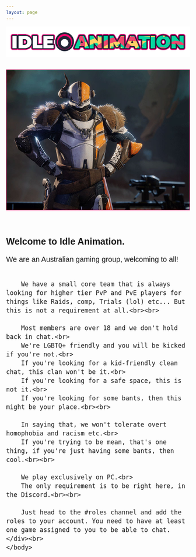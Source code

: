 ```yaml
---
layout: page
---
```


<a href="https://idleanimation.com/"><img src="/img/banner_main.png" alt="Idle Animation"></a>

<html>
    <head>
        <title>Discord and Clan</title>

<style>
            .my_head
            {
                font-family:    Montserrat, sans-serif;
                font-size:      25px;
                font-weight:    bold;
            }
        </style>
<style>
                  .my_body
                  {
                      font-family:    Montserrat, sans-serif;
                      font-size:      20px;
                      font-weight:    light;
                  }
        </style>
</head>

<body><br>
<center><img src="/img/about.jpg" alt="SHAXX!!!"></center><br><br><br><br>
        <div class="my_head">Welcome to Idle Animation.</div>
        <div class="my_body"><br>We are an Australian gaming group, welcoming to all!<br><br>
        
        We have a small core team that is always looking for higher tier PvP and PvE players for things like Raids, comp, Trials (lol) etc... But this is not a requirement at all.<br><br>

        Most members are over 18 and we don't hold back in chat.<br>
        We're LGBTQ+ friendly and you will be kicked if you're not.<br>
        If you're looking for a kid-friendly clean chat, this clan won't be it.<br>
        If you're looking for a safe space, this is not it.<br>
        If you're looking for some bants, then this might be your place.<br><br>

        In saying that, we won't tolerate overt homophobia and racism etc.<br>
        If you're trying to be mean, that's one thing, if you're just having some bants, then cool.<br><br>

        We play exclusively on PC.<br>
        The only requirement is to be right here, in the Discord.<br><br>

        Just head to the #roles channel and add the roles to your account. You need to have at least one game assigned to you to be able to chat.</div><br>
    </body>
</html>
